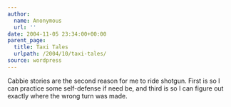 ```yaml
---
author:
  name: Anonymous
  url: ''
date: 2004-11-05 23:34:00+00:00
parent_page:
  title: Taxi Tales
  urlpath: /2004/10/taxi-tales/
source: wordpress
---
```


Cabbie stories are the second reason for me to ride shotgun. First is so I can  practice some self-defense if need be, and third is so I can figure out  exactly where the wrong turn was made.
